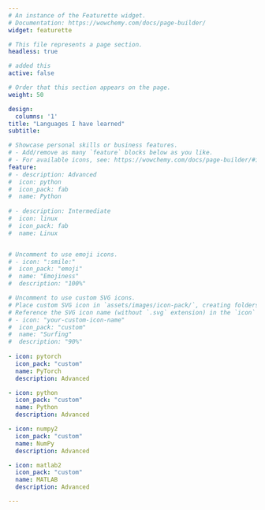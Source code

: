 ```yaml
---
# An instance of the Featurette widget.
# Documentation: https://wowchemy.com/docs/page-builder/
widget: featurette

# This file represents a page section.
headless: true

# added this
active: false

# Order that this section appears on the page.
weight: 50

design:
  columns: '1'
title: "Languages I have learned"
subtitle:

# Showcase personal skills or business features.
# - Add/remove as many `feature` blocks below as you like.
# - For available icons, see: https://wowchemy.com/docs/page-builder/#icons
feature:
# - description: Advanced
#  icon: python
#  icon_pack: fab
#  name: Python
    
# - description: Intermediate
#  icon: linux
#  icon_pack: fab
#  name: Linux


# Uncomment to use emoji icons.
# - icon: ":smile:"
#  icon_pack: "emoji"
#  name: "Emojiness"
#  description: "100%"  

# Uncomment to use custom SVG icons.
# Place custom SVG icon in `assets/images/icon-pack/`, creating folders if necessary.
# Reference the SVG icon name (without `.svg` extension) in the `icon` field.
# - icon: "your-custom-icon-name"
#  icon_pack: "custom"
#  name: "Surfing"
#  description: "90%"
  
- icon: pytorch
  icon_pack: "custom"
  name: PyTorch
  description: Advanced

- icon: python
  icon_pack: "custom"
  name: Python
  description: Advanced

- icon: numpy2
  icon_pack: "custom"
  name: NumPy
  description: Advanced

- icon: matlab2
  icon_pack: "custom"
  name: MATLAB
  description: Advanced

---
```

